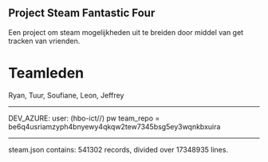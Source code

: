 ## Project Steam Fantastic Four

Een project om steam mogelijkheden uit te breiden door middel van get tracken van vrienden.

# Teamleden
Ryan, Tuur, Soufiane, Leon, Jeffrey

-----------------------------------------------------------------------------------------------------------------------

DEV_AZURE:
user: <unchangable> (hbo-ict//)
pw team_repo = be6q4usriamzyph4bnyewy4qkqw2tew7345bsg5ey3wqnkbxuira

-----------------------------------------------------------------------------------------------------------------------
steam.json contains:  541302  records,
divided over  17348935  lines.



